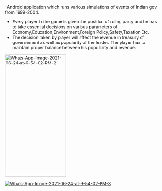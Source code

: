 -Android application which runs various simulations of events of Indian gov from 1999-2004. 
- Every player in the game is given the position of ruling party and he has to take essential decisions on various parameters of Economy,Education,Environment,Foreign Policy,Safety,Taxation Etc. <br>
- The decision taken by player will affect the revenue in treasury of governement as well as popularity of the leader. The player has to maintain proper balance between his popularity and revenue.

<p align="center">
  
  <a href="https://ibb.co/5TtsnHC"><img src="https://i.ibb.co/CBNVMG4/Whats-App-Image-2021-06-24-at-9-54-02-PM-2.jpg" alt="Whats-App-Image-2021-06-24-at-9-54-02-PM-2" border="0" height="400px" width="200px"></a>
  
  <a href="https://ibb.co/Bj5BxRW"><img src="https://i.ibb.co/Bj5BxRW/Whats-App-Image-2021-06-24-at-9-54-02-PM-3.jpg" alt="Whats-App-Image-2021-06-24-at-9-54-02-PM-3" border="0"></a>
  
  
  
</p>



